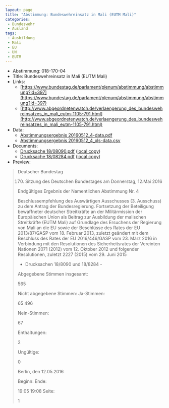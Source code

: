 ```yaml
---
layout: page
title: "Abstimmung: Bundeswehreinsatz in Mali (EUTM Mali)"
categories:
 - Bundeswehr
 - Ausland
tags:
 - Ausbildung
 - Mali
 - EU
 - UN
 - EUTM
---
```


* Abstimmung: 018-170-04
* Title: Bundeswehreinsatz in Mali (EUTM Mali)
* Links: 
    * [https://www.bundestag.de/parlament/plenum/abstimmung/abstimmung?id=397](https://www.bundestag.de/parlament/plenum/abstimmung/abstimmung?id=397)
    * [http://www.abgeordnetenwatch.de/verlaengerung_des_bundeswehreinsatzes_in_mali_eutm-1105-791.html](http://www.abgeordnetenwatch.de/verlaengerung_des_bundeswehreinsatzes_in_mali_eutm-1105-791.html)
* Data: 
    * [Abstimmungsergebnis 20160512_4-data.pdf](/res/abstimmungsliste/20160512_4-data.pdf)
    * [Abstimmungsergebnis 20160512_4_xls-data.csv](/res/abstimmungsliste/analyses/20160512_4_xls-data.csv)
* Documents: 
    * [Drucksache 18/08090.pdf](http://dip21.bundestag.de/dip21/btd/18/080/1808090.pdf) ([local copy](/res/abstimmungsdaten/018-170-04/1808090.pdf))
    * [Drucksache 18/08284.pdf](http://dip21.bundestag.de/dip21/btd/18/082/1808284.pdf) ([local copy](/res/abstimmungsdaten/018-170-04/1808284.pdf))
* Preview: 
> Deutscher Bundestag
> 
> 170. Sitzung des Deutschen Bundestages
> am Donnerstag, 12.Mai 2016
> 
> Endgültiges Ergebnis der Namentlichen Abstimmung Nr. 4
> 
> Beschlussempfehlung des Auswärtigen Ausschusses (3. Ausschuss) zu dem Antrag der
> Bundesregierung.
> Fortsetzung der Beteiligung bewaffneter deutscher Streitkräfte an der Militärmission der
> Europäischen Union als Beitrag zur Ausbildung der malischen Streitkräfte (EUTM Mali)
> auf Grundlage des Ersuchens der Regierung von Mali an die EU sowie der Beschlüsse des
> Rates der EU 2013/87/GASP vom 18. Februar 2013, zuletzt geändert mit dem Beschluss des
> Rates der EU 2016/446/GASP vom 23. März 2016 in Verbindung mit den Resolutionen des
> Sicherheitsrates der Vereinten Nationen 2071 (2012) vom 12. Oktober 2012 und folgender
> Resolutionen, zuletzt 2227 (2015) vom 29. Juni 2015
> - Drucksachen 18/8090 und 18/8284 -
> 
> Abgegebene Stimmen insgesamt:
> 
> 565
> 
> Nicht abgegebene Stimmen:
> Ja-Stimmen:
> 
> 65
> 496
> 
> Nein-Stimmen:
> 
> 67
> 
> Enthaltungen:
> 
> 2
> 
> Ungültige:
> 
> 0
> 
> Berlin, den 12.05.2016
> 
> Beginn:
> Ende:
> 
> 19:05
> 19:08
> Seite:
> 
> 1
> 
> 
